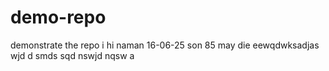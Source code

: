 # demo-repo
demonstrate the repo
i hi naman 16-06-25
son 85 may die eewqdwksadjas wjd d smds
sqd nswjd nqsw a
